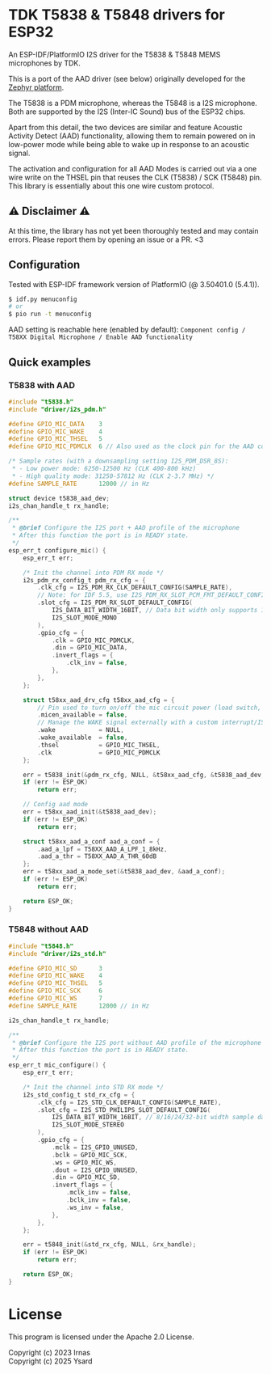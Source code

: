 # TDK T5838 & T5848 drivers for ESP32

An ESP-IDF/PlatformIO I2S driver for the T5838 & T5848 MEMS microphones by TDK.

This is a port of the AAD driver (see below) originally developed for the
[Zephyr platform](https://github.com/IRNAS/irnas-t5838-driver).

The T5838 is a PDM microphone, whereas the T5848 is a I2S microphone.
Both are supported by the I2S (Inter-IC Sound) bus of the ESP32 chips.

Apart from this detail, the two devices are similar and feature Acoustic Activity Detect
(AAD) functionality, allowing them to remain powered on in low-power mode while being able
to wake up in response to an acoustic signal.

The activation and configuration for all AAD Modes is carried out via a one wire
write on the THSEL pin that reuses the CLK (T5838) / SCK (T5848) pin.
This library is essentially about this one wire custom protocol.

## ⚠️ Disclaimer ⚠️

At this time, the library has not yet been thoroughly tested and may contain errors.
Please report them by opening an issue or a PR. <3

## Configuration

Tested with ESP-IDF framework version of PlatformIO (@ 3.50401.0 (5.4.1)).

```bash
$ idf.py menuconfig
# or
$ pio run -t menuconfig
```

AAD setting is reachable here (enabled by default):
`Component config / T58XX Digital Microphone / Enable AAD functionality`


## Quick examples

### T5838 with AAD

```c
#include "t5838.h"
#include "driver/i2s_pdm.h"

#define GPIO_MIC_DATA    3
#define GPIO_MIC_WAKE    4
#define GPIO_MIC_THSEL   5
#define GPIO_MIC_PDMCLK  6 // Also used as the clock pin for the AAD config

/* Sample rates (with a downsampling setting I2S_PDM_DSR_8S):
 * - Low power mode: 6250-12500 Hz (CLK 400-800 kHz)
 * - High quality mode: 31250-57812 Hz (CLK 2-3.7 MHz) */
#define SAMPLE_RATE      12000 // in Hz

struct device t5838_aad_dev;
i2s_chan_handle_t rx_handle;

/**
 * @brief Configure the I2S port + AAD profile of the microphone
 * After this function the port is in READY state.
 */
esp_err_t configure_mic() {
    esp_err_t err;

    /* Init the channel into PDM RX mode */
    i2s_pdm_rx_config_t pdm_rx_cfg = {
        .clk_cfg = I2S_PDM_RX_CLK_DEFAULT_CONFIG(SAMPLE_RATE),
        // Note: for IDF 5.5, use I2S_PDM_RX_SLOT_PCM_FMT_DEFAULT_CONFIG macro for I2S0 port
        .slot_cfg = I2S_PDM_RX_SLOT_DEFAULT_CONFIG(
            I2S_DATA_BIT_WIDTH_16BIT, // Data bit width only supports 16 bits
            I2S_SLOT_MODE_MONO
        ),
        .gpio_cfg = {
            .clk = GPIO_MIC_PDMCLK,
            .din = GPIO_MIC_DATA,
            .invert_flags = {
                .clk_inv = false,
            },
        },
    };

    struct t58xx_aad_drv_cfg t58xx_aad_cfg = {
        // Pin used to turn on/off the mic circuit power (load switch, etc.)
        .micen_available = false,
        // Manage the WAKE signal externally with a custom interrupt/ISR
        .wake            = NULL,
        .wake_available  = false,
        .thsel           = GPIO_MIC_THSEL,
        .clk             = GPIO_MIC_PDMCLK
    };

    err = t5838_init(&pdm_rx_cfg, NULL, &t58xx_aad_cfg, &t5838_aad_dev, &rx_handle);
    if (err != ESP_OK)
        return err;

    // Config aad mode
    err = t58xx_aad_init(&t5838_aad_dev);
    if (err != ESP_OK)
        return err;

    struct t58xx_aad_a_conf aad_a_conf = {
        .aad_a_lpf = T58XX_AAD_A_LPF_1_8kHz,
        .aad_a_thr = T58XX_AAD_A_THR_60dB
    };
    err = t58xx_aad_a_mode_set(&t5838_aad_dev, &aad_a_conf);
    if (err != ESP_OK)
        return err;

    return ESP_OK;
}
```

### T5848 without AAD

```c
#include "t5848.h"
#include "driver/i2s_std.h"

#define GPIO_MIC_SD      3
#define GPIO_MIC_WAKE    4
#define GPIO_MIC_THSEL   5
#define GPIO_MIC_SCK     6
#define GPIO_MIC_WS      7
#define SAMPLE_RATE      12000 // in Hz

i2s_chan_handle_t rx_handle;

/**
 * @brief Configure the I2S port without AAD profile of the microphone
 * After this function the port is in READY state.
 */
esp_err_t mic_configure() {
    esp_err_t err;

    /* Init the channel into STD RX mode */
    i2s_std_config_t std_rx_cfg = {
        .clk_cfg = I2S_STD_CLK_DEFAULT_CONFIG(SAMPLE_RATE),
        .slot_cfg = I2S_STD_PHILIPS_SLOT_DEFAULT_CONFIG(
            I2S_DATA_BIT_WIDTH_16BIT, // 8/16/24/32-bit width sample data
            I2S_SLOT_MODE_STEREO
        ),
        .gpio_cfg = {
            .mclk = I2S_GPIO_UNUSED,
            .bclk = GPIO_MIC_SCK,
            .ws = GPIO_MIC_WS,
            .dout = I2S_GPIO_UNUSED,
            .din = GPIO_MIC_SD,
            .invert_flags = {
                .mclk_inv = false,
                .bclk_inv = false,
                .ws_inv = false,
            },
        },
    };

    err = t5848_init(&std_rx_cfg, NULL, &rx_handle);
    if (err != ESP_OK)
        return err;

    return ESP_OK;
}
```

# License

This program is licensed under the Apache 2.0 License.

Copyright (c) 2023 Irnas<br>
Copyright (c) 2025 Ysard
